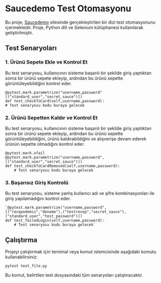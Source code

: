 # Saucedemo Test Otomasyonu

Bu proje, [Saucedemo](https://www.saucedemo.com) sitesinde gerçekleştirilen bir dizi test otomasyonunu içermektedir. Proje, Python dili ve Selenium kütüphanesi kullanılarak geliştirilmiştir.

## Test Senaryoları

### 1. Ürünü Sepete Ekle ve Kontrol Et

Bu test senaryosu, kullanıcının sisteme başarılı bir şekilde giriş yaptıktan sonra bir ürünü sepete ekleyip, ardından bu ürünü sepette görüntüleyebildiğini kontrol eder.

    @pytest.mark.parametrize("username,password"[("standard_user","secret_sauce")])
	def test_checkToCard(self,username,password):
    # Test senaryosu kodu buraya gelecek

### 2. Ürünü Sepetten Kaldır ve Kontrol Et

Bu test senaryosu, kullanıcının sisteme başarılı bir şekilde giriş yaptıktan sonra bir ürünü sepete ekleyip, ardından bu ürünü sepette görüntüleyebildiğini, ürünü kaldırabildiğini ve alışverişe devam ederek ürünün sepette olmadığını kontrol eder.

    @pytest.mark.xfail
    @pytest.mark.parametrize("username,password",[("standard_user","secret_sauce")])
    def test_checkToCardRemoved(self,username,password):
        # Test senaryosu kodu buraya gelecek

### 3. Başarısız Giriş Kontrolü

Bu test senaryosu, sisteme yanlış kullanıcı adı ve şifre kombinasyonları ile giriş yapılamadığını kontrol eder.

    `@pytest.mark.parametrize("username,password",[("recepodemis","deneme"),("testrecep","secret_sauce"),("standard_user","test_password")])
    def test_failedLogin(self,username,password):
        # Test senaryosu kodu buraya gelecek`
## Çalıştırma

Projeyi çalıştırmak için terminal veya komut istemcisinde aşağıdaki komutu kullanabilirsiniz:

`pytest test_file.py` 

Bu komut, belirtilen test dosyasındaki tüm senaryoları çalıştıracaktır.
